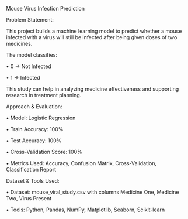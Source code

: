 Mouse Virus Infection Prediction


Problem Statement:

This project builds a machine learning model to predict whether a mouse infected with a virus will still be infected after being given doses of two medicines. 

The model classifies:

•	0 → Not Infected

•	1 → Infected

This study can help in analyzing medicine effectiveness and supporting research in treatment planning.



Approach & Evaluation:

•	Model: Logistic Regression 

•	Train Accuracy: 100%

•	Test Accuracy: 100%

•	Cross-Validation Score: 100%

•	Metrics Used: Accuracy, Confusion Matrix, Cross-Validation, Classification Report



Dataset & Tools Used:

•	Dataset: mouse_viral_study.csv with columns Medicine One, Medicine Two, Virus Present

•	Tools: Python, Pandas, NumPy, Matplotlib, Seaborn, Scikit-learn

